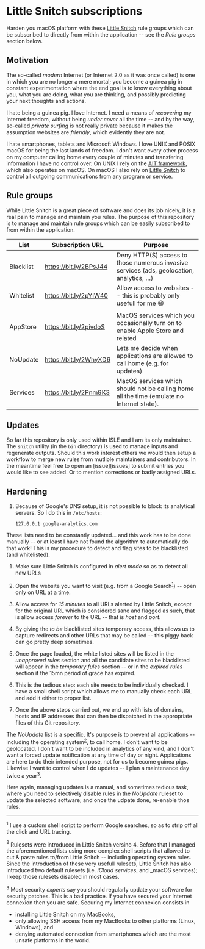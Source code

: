 # Little Snitch subscriptions

Harden you macOS platform with these [Little Snitch][little-snitch] rule groups which can be subscribed to directly from within
the application -- see the _Rule groups_ section below.

## Motivation

The so-called _modern_ Internet (or Internet 2.0 as it was once called) is one in which you are no longer a mere mortal; you
become a guinea pig in constant experimentation where the end goal is to know everything about you, what you are doing, what you
are thinking, and possibly predicting your next thoughts and actions.

I hate being a guinea pig. I love Internet. I need a means of _recovering_ my Internet freedom, without being _under cover_ all
the time -- and by the way, so-called _private surfing_ is not really private because it makes the assumption websites are
_friendly_, which evidently they are not.

I hate smartphones, tablets and Microsoft Windows. I love UNIX and POSIX macOS for being the last lands of freedom. I don't want
every other process on my computer calling home every couple of minutes and transfering information I have no control over. On
UNIX I rely on the [AIT framework][ait-framework], which also operates on macOS. On macOS I also rely on [Little
Snitch][little-snitch] to control all outgoing communications from any program or service.

## Rule groups

While Little Snitch is a great piece of software and does its job nicely, it is a real pain to manage and maintain you rules. The
purpose of this repository is to manage and maintain rule groups which can be easily subscribed to from within the application.

| List      | Subscription URL       | Purpose                                                                                   |
| --------- | ---------------------- | ----------------------------------------------------------------------------------------- |
| Blacklist | https://bit.ly/2BPsJ44 | Deny HTTP(S) access to those numerous invasive services (ads, geolocation, analytics, …)  |
| Whitelist | https://bit.ly/2pYIW40 | Allow access to websites -- this is probably only usefull for me :smile:                  |
|           |                        |                                                                                           |
| AppStore  | https://bit.ly/2pivdoS | MacOS services which you occasionally turn on to enable Apple Store and related           |
| NoUpdate  | https://bit.ly/2WhyXD6 | Lets me decide when applications are allowed to call home (e.g. for updates)              |
| Services  | https://bit.ly/2Pnm9K3 | MacOS services which should not be calling home all the time (emulate no Internet state). |

## Updates

So far this repository is only used within ISLE and I am its only maintainer. The `snitch` utility (in the `bin` directory) is
used to manage inputs and regenerate outputs. Should this work interest others we would then setup a workflow to merge new rules
from mutliple maintainers and contributors. In the meantime feel free to open an [issue][issues] to submit entries you would like
to see added. Or to mention corrections or badly assigned URLs.

## Hardening

1.  Because of Google's DNS setup, it is not possible to block its analytical servers. So I do this in `/etc/hosts`:

    ```
    127.0.0.1 google-analytics.com
    ```

These lists need to be constantly updated... and this work has to be done manually -- or at least I have not found the algorithm
to automatically do that work! This is my procedure to detect and flag sites to be blacklisted (and whitelisted).

1.  Make sure Little Snitch is configured in _alert mode_ so as to detect all new URLs

1.  Open the website you want to visit (e.g. from a Google Search<sup>[1](#google)</sup>) -- open only on URL at a time.

1.  Allow access for _15 minutes_ to all URLs alerted by Little Snitch, except for the original URL which is considered sane and
    flagged as such, that is allow access _forever_ to the URL -- that is _host_ and _port_.

1.  By giving the _to be_ blacklisted sites temporary access, this allows us to capture redirects and other URLs that may be
    called -- this piggy back can go pretty deep sometimes.

1.  Once the page loaded, the white listed sites will be listed in the _unapproved rules_ section and all the candidate sites to
    be blacklisted will appear in the _temporary fules_ section -- or in the _expired rules_ section if the 15mn period of grace
    has expired.

1.  This is the tedious step: each site needs to be individually checked. I have a small shell script which allows me to manually
    check each URL and add it either to proper list.

1.  Once the above steps carried out, we end up with lists of domains, hosts and IP addresses that can then be dispatched in the
    appropriate files of this Git repository.

The _NoUpdate_ list is a specific. It's purpose is to prevent all applications -- including the operating
system<sup>[2](#macos)</sup>, to call home. I don't want to be geolocated, I don't want to be included in analytics of any kind,
and I don't want a forced update notification at any time of day or night. Applications are here to do their intended purpose, not
for us to become guinea pigs. Likewise I want to control when I do updates -- I plan a maintenance day twice a
year<sup>[3](#updates)</sup>.

Here again, managing updates is a manual, and sometimes tedious task, where you need to selectively disable rules in the
_NoUpdate_ ruleset to update the selected software; and once the udpate done, re-enable thos rules.

<hr>

<a name='google'><sup>1</sup></a>
I use a custom shell script to perform Google searches, so as to strip off all the click and URL tracing.

<a name='macos'><sup>2</sup></a>
Rulesets were introduced in Little Snitch versino 4. Before that I managed the aforementioned lists using more complex shell
scripts that allowed to cut & paste rules to/from Little Snitch -- including operating system rules. Since the introduction of
these very usefull rulesets, Little Snitch has also introduced two default rulesets (i.e. _iCloud services_, and _macOS services);
I keep those rulesets disabled in most cases.

<a name='updates'><sup>3</sup></a>
Most security _experts_ say you should regularly update your software for security patches. This is a bad practice. If you have
secured your Internet connexion then you are safe. Securing my Internet connexion consists in

-   installing Little Snitch on my MacBooks,
-   only allowing SSH access from my MacBooks to other platforms (Linux, Windows), and
-   denying automated connextion from smartphones which are the most unsafe platforms in the world.

  [little-snitch]: https://www.obdev.at
  [ait-framework]: https://github.com/ISLEcode/AIT
